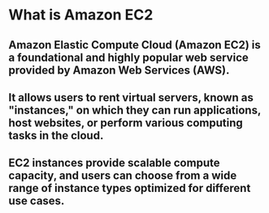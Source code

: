 # What is Amazon EC2

## Amazon Elastic Compute Cloud (Amazon EC2) is a foundational and highly popular web service provided by Amazon Web Services (AWS).
## It allows users to rent virtual servers, known as "instances," on which they can run applications, host websites, or perform various computing tasks in the cloud.
## EC2 instances provide scalable compute capacity, and users can choose from a wide range of instance types optimized for different use cases.
